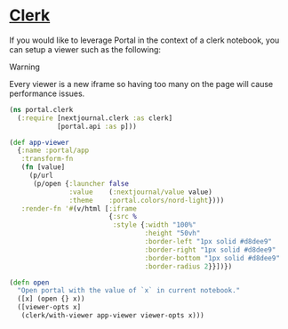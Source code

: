 # [Clerk](https://github.com/nextjournal/clerk)

If you would like to leverage Portal in the context of a clerk notebook, you can
setup a viewer such as the following:

> [!WARNING] 
> Every viewer is a new iframe so having too many on the page will
> cause performance issues.

```clojure
(ns portal.clerk
  (:require [nextjournal.clerk :as clerk]
            [portal.api :as p]))

(def app-viewer
  {:name :portal/app
   :transform-fn
   (fn [value]
     (p/url
      (p/open {:launcher false
               :value    (:nextjournal/value value)
               :theme    :portal.colors/nord-light})))
   :render-fn '#(v/html [:iframe
                         {:src %
                          :style {:width "100%"
                                  :height "50vh"
                                  :border-left "1px solid #d8dee9"
                                  :border-right "1px solid #d8dee9"
                                  :border-bottom "1px solid #d8dee9"
                                  :border-radius 2}}])})

(defn open
  "Open portal with the value of `x` in current notebook."
  ([x] (open {} x))
  ([viewer-opts x]
   (clerk/with-viewer app-viewer viewer-opts x)))
```
